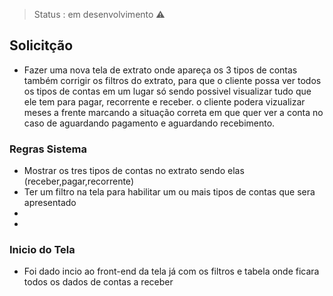 > Status : em desenvolvimento ⚠

## Solicitção

+ Fazer uma nova tela de extrato onde apareça os 3 tipos de contas também corrigir os filtros do extrato, para que o cliente possa ver todos os tipos de contas em um lugar só sendo possivel visualizar tudo que ele tem para pagar, recorrente e receber. o cliente podera vizualizar meses a frente marcando a situação correta em que quer ver a conta no caso de aguardando pagamento e aguardando recebimento.

### Regras Sistema

+ Mostrar os tres tipos de contas no extrato sendo elas (receber,pagar,recorrente)
+ Ter um filtro na tela para habilitar um ou mais tipos de contas que sera apresentado
+
+

### Inicio do Tela

 + Foi dado incio ao front-end da tela já com os filtros e tabela onde ficara todos os dados de contas a receber 

